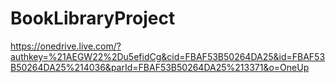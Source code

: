 # BookLibraryProject

https://onedrive.live.com/?authkey=%21AEGW22%2Du5efidCg&cid=FBAF53B50264DA25&id=FBAF53B50264DA25%214036&parId=FBAF53B50264DA25%213371&o=OneUp